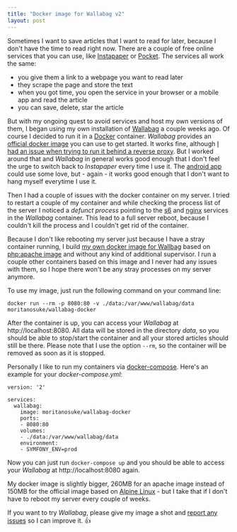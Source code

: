 ```yaml
---
title: "Docker image for Wallabag v2"
layout: post
---
```

Sometimes I want to save articles that I want to read for later, because I don't have the time to read right now. There are a couple of free online services that you can use, like [Instapaper][1] or [Pocket][2]. The services all work the same:

  * you give them a link to a webpage you want to read later
  * they scrape the page and store the text
  * when you got time, you open the service in your browser or a mobile app and read the article
  * you can save, delete, star the article
  
But with my ongoing quest to avoid services and host my own versions of them, I began using my own installation of [Wallabag][0] a couple weeks ago. Of course I decided to run it in a [Docker][3] container. *Wallabag* provides an [official docker image][4] you can use to get started. It works fine, although [I had an issue when trying to run it behind a reverse proxy][5]. But I worked around that and *Wallabag* in general works good enough that I don't feel the urge to switch back to *Instapaper* every time I use it. The [android app][6] could use some love, but - again - it works good enough that I don't want to hang myself everytime I use it.
  
Then I had a couple of issues with the docker container on my server. I tried to restart a couple of my container and while checking the process list of the server I noticed a *defunct process* pointing to the [s6][7] and [nginx][8] services in the *Wallabag* container. This lead to a full server reboot, because I couldn't kill the process and I couldn't get rid of the container.

Because I don't like rebooting my server just because I have a stray container running, I build [my own docker image for Wallbag][9] based on [php:apache image][10] and without any kind of additional supervisor. I run a couple other containers based on this image and I never had any issues with them, so I hope there won't be any stray processes on my server anymore.

To use my image, just run the following command on your command line:

    docker run --rm -p 8080:80 -v ./data:/var/www/wallabag/data moritanosuke/wallabag-docker

After the container is up, you can access your *Wallabag* at http://localhost:8080. All data will be stored in the directory *data*, so you should be able to stop/start the container and all your stored articles should still be there. Please note that I use the option `--rm`, so the container will be removed as soon as it is stopped.

Personally I like to run my containers via [docker-compose][13]. Here's an example for your *docker-compose.yml*:

````
version: '2'

services:
  wallabag:
    image: moritanosuke/wallabag-docker
    ports:
    - 8080:80
    volumes:
    - ./data:/var/www/wallabag/data
    environment:
    - SYMFONY_ENV=prod
````

Now you can just run `docker-compose up` and you should be able to access your *Wallabag* at http://localhost:8080 again.

My docker image is slightly bigger, 260MB for an apache image instead of 150MB for the official image based on [Alpine Linux][11] - but I take that if I don't have to reboot my server every couple of weeks.

If you want to try *Wallabag*, please give my image a shot and [report any issues][12] so I can improve it. 👍

[0]: https://www.wallabag.org
[1]: https://www.instapaper.com/
[2]: https://getpocket.com
[3]: https://www.docker.com
[4]: http://doc.wallabag.org/en/master/user/installation.html#installation-with-docker
[5]: https://github.com/wallabag/wallabag/issues/2273
[6]: https://play.google.com/store/apps/details?id=fr.gaulupeau.apps.InThePoche
[7]: http://www.skarnet.org/software/s6/
[8]: http://nginx.org
[9]: https://hub.docker.com/r/moritanosuke/wallabag-docker/
[10]: https://hub.docker.com/_/php/
[11]: http://alpinelinux.org
[12]: https://github.com/MoriTanosuke/wallabag-docker/issues
[13]: https://docs.docker.com/compose/
